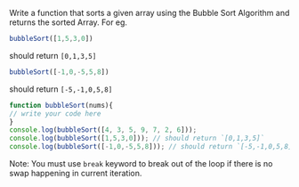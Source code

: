 Write a function that sorts a given array using the Bubble Sort Algorithm and returns the sorted Array.
For eg.
```js
bubbleSort([1,5,3,0])
```
should return `[0,1,3,5]`
```js
bubbleSort([-1,0,-5,5,8])
```
should return `[-5,-1,0,5,8]`


```js
function bubbleSort(nums){
// write your code here
}
console.log(bubbleSort([4, 3, 5, 9, 7, 2, 6]));
console.log(bubbleSort([1,5,3,0])); // should return `[0,1,3,5]`
console.log(bubbleSort([-1,0,-5,5,8])); // should return `[-5,-1,0,5,8]`

```
Note: You must use `break` keyword to break out of the loop if there is no swap happening in current iteration.
